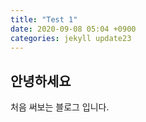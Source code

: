 ```yaml
---
title: "Test 1"
date: 2020-09-08 05:04 +0900
categories: jekyll update23
---
```



안녕하세요
--------

처음 써보는 블로그 입니다. 
